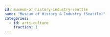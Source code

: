 ```yaml
---
id: museum-of-history-industry-seattle
name: "Museum of History & Industry (Seattle)"
categories:
  - id: arts-culture
    fraction: 1
--- 
```

